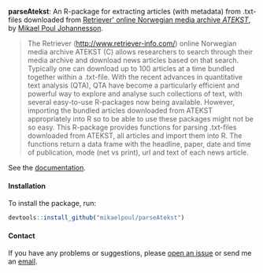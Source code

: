 **parseAtekst**: An R-package for extracting articles (with metadata) from .txt-files downloaded from [Retriever' online Norwegian media archive *ATEKST*](http://www.retriever-info.com/no/category/news-archive/), by [Mikael Poul Johannesson](mailto:mikajoh@gmail.com).

> The Retriever (http://www.retriever-info.com/) online Norwegian media archive ATEKST (C) allows researchers to search through their media archive and download news articles based on that search. Typically one can download up to 100 articles at a time bundled together within a .txt-file. With the recent advances in quantitative text analysis (QTA), QTA have become a particularly efficient and powerful way to explore and analyse such collections of text, with several easy-to-use R-packages now being available. However, importing the bundled articles downloaded from ATEKST appropriately into R so to be able to use these packages might not be so easy. This R-package provides functions for parsing .txt-files downloaded from ATEKST, all articles and import them into R. The functions return a data frame with the headline, paper, date and time of publication, mode (net vs print), url and text of each news article.

See the [documentation]().

#### Installation

To install the package, run:

``` R
devtools::install_github("mikaelpoul/parseAtekst")
```

#### Contact

If you have any problems or suggestions, please [open an issue](https://github.com/mikaelpoul/parseAtekst/issues/new) or send me an [email](mikajoh@gmail.com).
